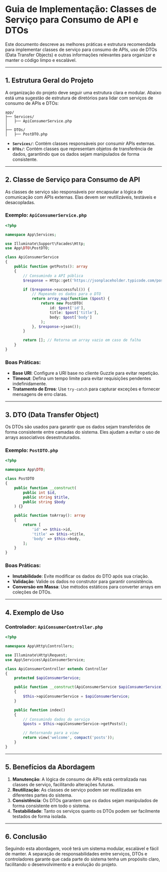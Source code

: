 # Guia de Implementação: Classes de Serviço para Consumo de API e DTOs

Este documento descreve as melhores práticas e estrutura recomendada para implementar classes de serviço para consumo de APIs, uso de DTOs (Data Transfer Objects) e outras informações relevantes para organizar e manter o código limpo e escalável.

---

## **1. Estrutura Geral do Projeto**

A organização do projeto deve seguir uma estrutura clara e modular. Abaixo está uma sugestão de estrutura de diretórios para lidar com serviços de consumo de APIs e DTOs:

```
app/
├── Services/
│   ├── ApiConsumerService.php
│   
├── DTOs/
│   ├── PostDTO.php
```

- **`Services/`**: Contém classes responsáveis por consumir APIs externas.
- **`DTOs/`**: Contém classes que representam objetos de transferência de dados, garantindo que os dados sejam manipulados de forma consistente.

---

## **2. Classe de Serviço para Consumo de API**

As classes de serviço são responsáveis por encapsular a lógica de comunicação com APIs externas. Elas devem ser reutilizáveis, testáveis e desacopladas.

### Exemplo: `ApiConsumerService.php`

```php
<?php

namespace App\Services;

use Illuminate\Support\Facades\Http;
use App\DTO\PostDTO;

class ApiConsumerService
{
    public function getPosts(): array
    {
        // Consumindo a API pública
        $response = Http::get('https://jsonplaceholder.typicode.com/posts');

        if ($response->successful()) {
            // Mapeando os dados para o DTO
            return array_map(function ($post) {
                return new PostDTO(
                    id: $post['id'],
                    title: $post['title'],
                    body: $post['body']
                );
            }, $response->json());
        }

        return []; // Retorna um array vazio em caso de falha
    }
}
```

### Boas Práticas:
- **Base URI**: Configure a URI base no cliente Guzzle para evitar repetição.
- **Timeout**: Defina um tempo limite para evitar requisições pendentes indefinidamente.
- **Tratamento de Erros**: Use `try-catch` para capturar exceções e fornecer mensagens de erro claras.

---

## **3. DTO (Data Transfer Object)**

Os DTOs são usados para garantir que os dados sejam transferidos de forma consistente entre camadas do sistema. Eles ajudam a evitar o uso de arrays associativos desestruturados.

### Exemplo: `PostDTO.php`

```php
<?php

namespace App\DTO;

class PostDTO
{
    public function __construct(
        public int $id, 
        public string $title, 
        public string $body
    ) {}

    public function toArray(): array
    {
        return [
            'id' => $this->id,
            'title' => $this->title,
            'body' => $this->body,
        ];
    }
}
```

### Boas Práticas:
- **Imutabilidade**: Evite modificar os dados do DTO após sua criação.
- **Validação**: Valide os dados no construtor para garantir consistência.
- **Conversão em Massa**: Use métodos estáticos para converter arrays em coleções de DTOs.

---

## **4. Exemplo de Uso**

### Controlador: `ApiConsumerController.php`

```php
<?php

namespace App\Http\Controllers;

use Illuminate\Http\Request;
use App\Services\ApiConsumerService;

class ApiConsumerController extends Controller
{
    protected $apiConsumerService;

    public function __construct(ApiConsumerService $apiConsumerService)
    {
        $this->apiConsumerService = $apiConsumerService;
    }

    public function index()
    {
        // Consumindo dados do serviço
        $posts = $this->apiConsumerService->getPosts();

        // Retornando para a view
        return view('welcome', compact('posts'));
    }
}
```

---

## **5. Benefícios da Abordagem**

1. **Manutenção**: A lógica de consumo de APIs está centralizada nas classes de serviço, facilitando alterações futuras.
2. **Reutilização**: As classes de serviço podem ser reutilizadas em diferentes partes do sistema.
3. **Consistência**: Os DTOs garantem que os dados sejam manipulados de forma consistente em todo o sistema.
4. **Testabilidade**: Tanto os serviços quanto os DTOs podem ser facilmente testados de forma isolada.

---
## **6. Conclusão**

Seguindo esta abordagem, você terá um sistema modular, escalável e fácil de manter. A separação de responsabilidades entre serviços, DTOs e controladores garante que cada parte do sistema tenha um propósito claro, facilitando o desenvolvimento e a evolução do projeto.
